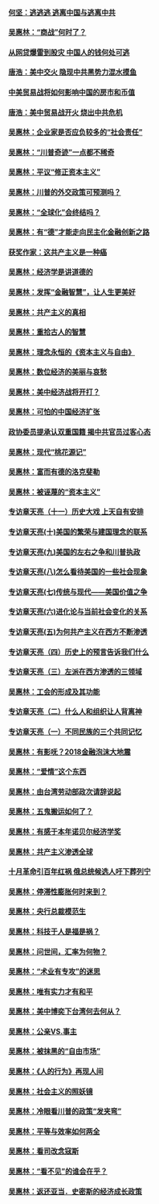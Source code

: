 #### [何坚：逃逃逃 逃离中国与逃离中共](../pages/nsc423/n10592891.md?t=10091832) 

#### [吴惠林：“商战”何时了？](../pages/nsc423/n10573558.md?t=10091832) 

#### [从网贷爆雷到股灾 中国人的钱何处可逃](../pages/nsc423/n10572800.md?t=10091832) 

#### [唐浩：美中交火 隐现中共黑势力混水摸鱼](../pages/nsc423/n10544040.md?t=10091832) 

#### [中美贸易战将如何影响中国的房市和币值](../pages/nsc423/n10543697.md?t=10091832) 

#### [唐浩：美中贸易战开火 烧出中共危机](../pages/nsc423/n10540126.md?t=10091832) 

#### [吴惠林：企业家是否应负较多的“社会责任”](../pages/nsc423/n10535022.md?t=10091832) 

#### [吴惠林：“川普奇迹”一点都不稀奇](../pages/nsc423/n10512808.md?t=10091832) 

#### [吴惠林：平议“修正资本主义”](../pages/nsc423/n10495724.md?t=10091832) 

#### [吴惠林：川普的外交政策可预测吗？](../pages/nsc423/n10462387.md?t=10091832) 

#### [吴惠林：“全球化”会终结吗？](../pages/nsc423/n10452838.md?t=10091832) 

#### [吴惠林：有“德”才能走向民主化金融创新之路](../pages/nsc423/n10432292.md?t=10091832) 

#### [获奖作家：这共产主义是一种癌](../pages/nsc423/n10431541.md?t=10091832) 

#### [吴惠林：经济学是讲道德的](../pages/nsc423/n10398014.md?t=10091832) 

#### [吴惠林：发挥“金融智慧”，让人生更美好](../pages/nsc423/n10375019.md?t=10091832) 

#### [吴惠林：共产主义的真相](../pages/nsc423/n10351394.md?t=10091832) 

#### [吴惠林：重拾古人的智慧](../pages/nsc423/n10337691.md?t=10091832) 

#### [吴惠林：理念永恒的《资本主义与自由》](../pages/nsc423/n10316274.md?t=10091832) 

#### [吴惠林：数位经济的美丽与哀愁](../pages/nsc423/n10292946.md?t=10091832) 

#### [吴惠林：美中经济战将开打？](../pages/nsc423/n10258825.md?t=10091832) 

#### [吴惠林：可怕的中国经济扩张](../pages/nsc423/n10219147.md?t=10091832) 

#### [政协委员提承认双重国籍 揭中共官员过客心态](../pages/nsc423/n10208809.md?t=10091832) 

#### [吴惠林：现代“桃花源记”](../pages/nsc423/n10185234.md?t=10091832) 

#### [吴惠林：富而有德的洛克斐勒](../pages/nsc423/n10142264.md?t=10091832) 

#### [吴惠林：被诬蔑的“资本主义”](../pages/nsc423/n10124816.md?t=10091832) 

#### [专访章天亮（十一）历史大戏 上天自有安排](../pages/nsc423/n10094905.md?t=10091832) 

#### [专访章天亮(十)美国的繁荣与建国理念的联系](../pages/nsc423/n10094899.md?t=10091832) 

#### [专访章天亮(九)美国的左右之争和川普执政](../pages/nsc423/n10094889.md?t=10091832) 

#### [专访章天亮(八)怎么看待美国的一些社会现象](../pages/nsc423/n10094857.md?t=10091832) 

#### [专访章天亮(七)传统与现代——美国价值之争](../pages/nsc423/n10093140.md?t=10091832) 

#### [专访章天亮(六)进化论与当前社会变化的关系](../pages/nsc423/n10092036.md?t=10091832) 

#### [专访章天亮(五)为何共产主义在西方不断渗透](../pages/nsc423/n10083620.md?t=10091832) 

#### [专访章天亮（四）历史上的预言告诉我们什么](../pages/nsc423/n10083606.md?t=10091832) 

#### [专访章天亮（三）左派在西方渗透的三领域](../pages/nsc423/n10081115.md?t=10091832) 

#### [吴惠林：工会的形成及其功能](../pages/nsc423/n10080633.md?t=10091832) 

#### [专访章天亮（二）什么人和组织让人背离神](../pages/nsc423/n10076637.md?t=10091832) 

#### [专访章天亮（一）不同民族的三个共同记忆](../pages/nsc423/n10074188.md?t=10091832) 

#### [吴惠林：有影呒？2018金融泡沫大地震](../pages/nsc423/n10040534.md?t=10091832) 

#### [吴惠林：“爱情”这个东西](../pages/nsc423/n10019423.md?t=10091832) 

#### [吴惠林：由台湾劳动部政次请辞说起](../pages/nsc423/n9979679.md?t=10091832) 

#### [吴惠林：五鬼搬运如何了？](../pages/nsc423/n9925338.md?t=10091832) 

#### [吴惠林：有感于本年诺贝尔经济学奖](../pages/nsc423/n9871883.md?t=10091832) 

#### [吴惠林：共产主义渗透全球](../pages/nsc423/n9812748.md?t=10091832) 

#### [十月革命引百年红祸 俄总统候选人吁下葬列宁](../pages/nsc423/n9810182.md?t=10091832) 

#### [吴惠林：停滞性膨胀何时来到？](../pages/nsc423/n9764136.md?t=10091832) 

#### [吴惠林：央行总裁模范生](../pages/nsc423/n9728134.md?t=10091832) 

#### [吴惠林：科技于人是福是祸？](../pages/nsc423/n9672982.md?t=10091832) 

#### [吴惠林：问世间，汇率为何物？](../pages/nsc423/n9621788.md?t=10091832) 

#### [吴惠林：“术业有专攻”的迷思](../pages/nsc423/n9580363.md?t=10091832) 

#### [吴惠林：唯有实力才有和平](../pages/nsc423/n9529599.md?t=10091832) 

#### [吴惠林：美中博奕下台湾何去何从？](../pages/nsc423/n9483598.md?t=10091832) 

#### [吴惠林：公亲VS.事主](../pages/nsc423/n9425637.md?t=10091832) 

#### [吴惠林：被抹黑的“自由市场”](../pages/nsc423/n9351545.md?t=10091832) 

#### [吴惠林：《人的行为》再现人间](../pages/nsc423/n9296339.md?t=10091832) 

#### [吴惠林：社会主义的照妖镜](../pages/nsc423/n9243460.md?t=10091832) 

#### [吴惠林：冷眼看川普的政策“发夹弯”](../pages/nsc423/n9120684.md?t=10091832) 

#### [吴惠林：平等与效率如何两全](../pages/nsc423/n9075430.md?t=10091832) 

#### [吴惠林：看司改念寇斯](../pages/nsc423/n9024915.md?t=10091832) 

#### [吴惠林：“看不见”的谁会在乎？](../pages/nsc423/n8977488.md?t=10091832) 

#### [吴惠林：返还亚当．史密斯的经济成长政策](../pages/nsc423/n8931896.md?t=10091832) 

